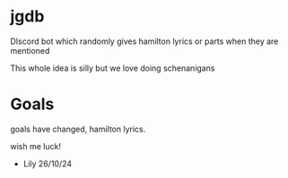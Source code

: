 # jgdb
DIscord bot which randomly gives hamilton lyrics or parts when they are mentioned

This whole idea is silly but we love doing schenanigans

# Goals
goals have changed, hamilton lyrics.

wish me luck!
- Lily 26/10/24
